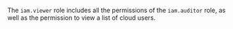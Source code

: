 The `iam.viewer` role includes all the permissions of the `iam.auditor` role, as well as the permission to view a list of cloud users.